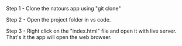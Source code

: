Step 1 - Clone the natours app using "git clone"

Step 2 - Open the project folder in vs code.

Step 3 - Right click on the "index.html" file and open it with live server.
         That's it the app will open the web browser.
